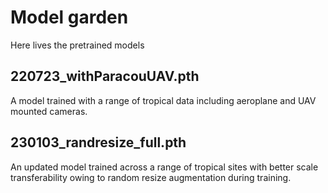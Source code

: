 # Model garden

Here lives the pretrained models

## 220723_withParacouUAV.pth

A model trained with a range of tropical data including aeroplane and UAV mounted cameras.

## 230103_randresize_full.pth

An updated model trained across a range of tropical sites with better scale transferability owing to random resize 
augmentation during training.